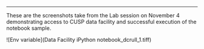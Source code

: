 **************************
These are the screenshots take from the Lab session on November 4 demonstrating access to CUSP data facility and successful execution of the notebook sample.

![Env variable](Data Facility iPython notebook_dcrull_1.tiff)
